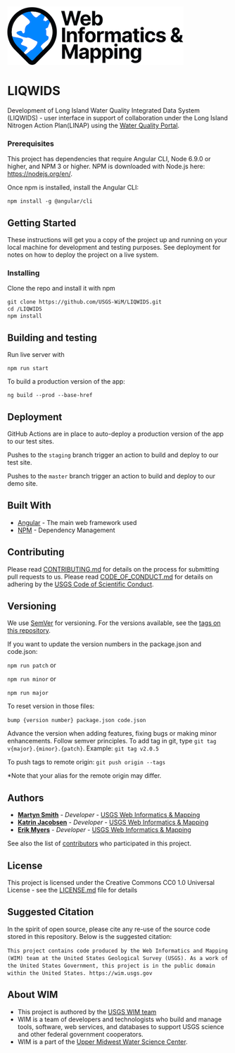 ![WiM](wimlogo.png)


# LIQWIDS

Development of Long Island Water Quality Integrated Data System (LIQWIDS) - user interface in support of collaboration under the Long Island Nitrogen Action Plan(LINAP) using the [Water Quality Portal](https://www.waterqualitydata.us/).

### Prerequisites

This project has dependencies that require Angular CLI, Node 6.9.0  or higher, and NPM 3 or higher. NPM is downloaded with Node.js here: https://nodejs.org/en/.

Once npm is installed, install the Angular CLI:
 ```
 npm install -g @angular/cli
 ```

## Getting Started

These instructions will get you a copy of the project up and running on your local machine for development and testing purposes. See deployment for notes on how to deploy the project on a live system.

### Installing

Clone the repo and install it with npm
```
git clone https://github.com/USGS-WiM/LIQWIDS.git
cd /LIQWIDS
npm install
```

## Building and testing

Run live server with
```
npm run start
```
To build a production version of the app:
```
ng build --prod --base-href
```

## Deployment

GitHub Actions are in place to auto-deploy a production version of the app to our test sites.

Pushes to the `staging` branch trigger an action to build and deploy to our test site.

Pushes to the `master` branch trigger an action to build and deploy to our demo site.

## Built With

* [Angular](https://angular.io/) - The main web framework used
* [NPM](https://www.npmjs.com/) - Dependency Management

## Contributing

Please read [CONTRIBUTING.md](CONTRIBUTING.md) for details on the process for submitting pull requests to us. Please read [CODE_OF_CONDUCT.md](CODE_OF_CONDUCT.md) for details on adhering by the [USGS Code of Scientific Conduct](https://www2.usgs.gov/fsp/fsp_code_of_scientific_conduct.asp).

## Versioning

We use [SemVer](http://semver.org/) for versioning. For the versions available, see the [tags on this repository](../../tags). 

If you want to update the version numbers in the package.json and code.json:

`npm run patch` or

`npm run minor` or

`npm run major`

To reset version in those files:

`bump {version number} package.json code.json`

Advance the version when adding features, fixing bugs or making minor enhancements. Follow semver principles. To add tag in git, type `git tag v{major}.{minor}.{patch}`. Example: `git tag v2.0.5`

To push tags to remote origin: `git push origin --tags`

*Note that your alias for the remote origin may differ.

## Authors

* **[Martyn Smith](https://www.usgs.gov/staff-profiles/martyn-smith)**  - *Developer* - [USGS Web Informatics & Mapping](https://wim.usgs.gov/)
* **[Katrin Jacobsen](https://www.usgs.gov/staff-profiles/katrin-jacobsen)** - *Developer* -  [USGS Web Informatics & Mapping](https://wim.usgs.gov/)
* **[Erik Myers](https://www.usgs.gov/staff-profiles/erik-s-myers)** - *Developer* -  [USGS Web Informatics & Mapping](https://wim.usgs.gov/)

See also the list of [contributors](../../graphs/contributors) who participated in this project.

## License

This project is licensed under the Creative Commons CC0 1.0 Universal License - see the [LICENSE.md](LICENSE.md) file for details

## Suggested Citation
In the spirit of open source, please cite any re-use of the source code stored in this repository. Below is the suggested citation:

`This project contains code produced by the Web Informatics and Mapping (WIM) team at the United States Geological Survey (USGS). As a work of the United States Government, this project is in the public domain within the United States. https://wim.usgs.gov`



## About WIM
* This project is authored by the [USGS WIM team](https://wim.usgs.gov)
* WIM is a team of developers and technologists who build and manage tools, software, web services, and databases to support USGS science and other federal government cooperators.
* WIM is a part of the [Upper Midwest Water Science Center](https://www.usgs.gov/centers/wisconsin-water-science-center).
